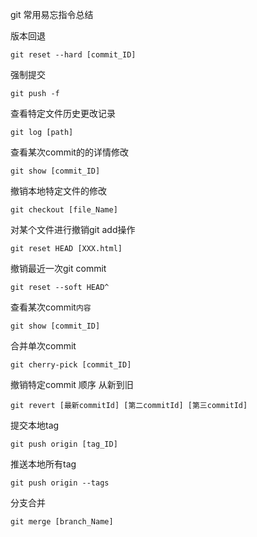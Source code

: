 git 常用易忘指令总结

版本回退

```
git reset --hard [commit_ID]
```

强制提交

```
git push -f
```

查看特定文件历史更改记录

```
git log [path]
```

查看某次commit的的详情修改

```
git show [commit_ID]
```

撤销本地特定文件的修改

```
git checkout [file_Name]
```

对某个文件进行撤销git add操作

```
git reset HEAD [XXX.html]
```

撤销最近一次git commit 

```
git reset --soft HEAD^
```

查看某次commit`内容`

```
git show [commit_ID]
```

合并单次commit

```
git cherry-pick [commit_ID]
```

撤销特定commit 顺序  从新到旧

```
git revert [最新commitId] [第二commitId] [第三commitId]
```

提交本地tag

```
git push origin [tag_ID]
```

推送本地所有tag

```
git push origin --tags
```

分支合并

```
git merge [branch_Name]
```

